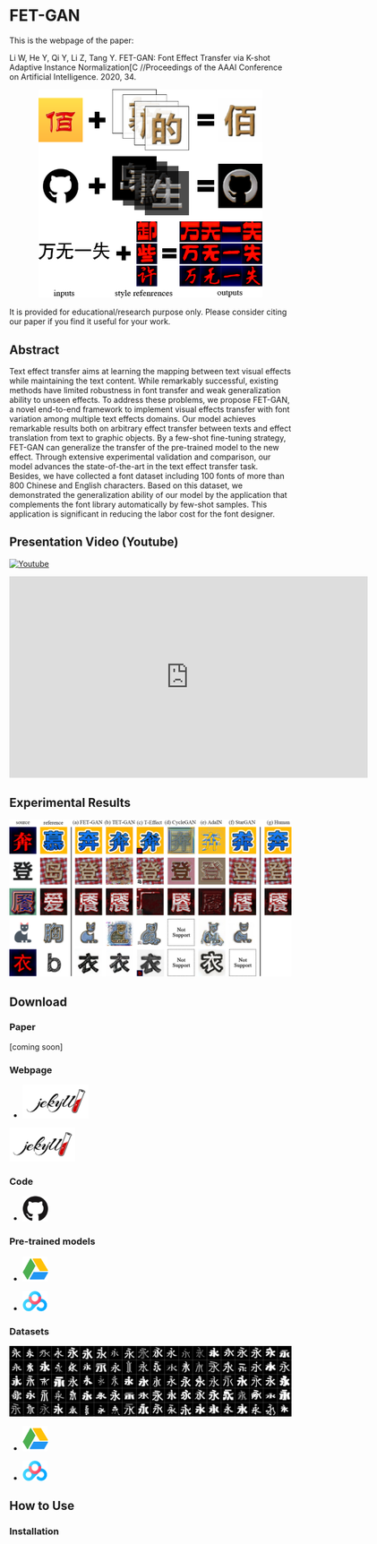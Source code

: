 # FET-GAN

This is the webpage of the paper:

Li W, He Y, Qi Y, Li Z, Tang Y. FET-GAN: Font Effect Transfer via K-shot Adaptive Instance Normalization[C //Proceedings of the AAAI Conference on Artificial Intelligence. 2020, 34.

<p align="center">
  <img width="400" src="./docs/imgs/func.png">
</p>

It is provided for educational/research purpose only. Please consider citing our paper if you find it useful for your work.

## Abstract

Text effect transfer aims at learning the mapping between text visual effects while maintaining the text content. 
While remarkably successful, existing methods have limited robustness in font transfer and weak generalization ability to unseen effects. 
To address these problems, we propose FET-GAN, a novel end-to-end framework to implement visual effects transfer with font variation among multiple text effects domains. 
Our model achieves remarkable results both on arbitrary effect transfer between texts and effect translation from text to graphic objects. 
By a few-shot fine-tuning strategy, FET-GAN can generalize the transfer of the pre-trained model to the new effect. 
Through extensive experimental validation and comparison, our model advances the state-of-the-art in the text effect transfer task. 
Besides, we have collected a font dataset including 100 fonts of more than 800 Chinese and English characters. 
Based on this dataset, we demonstrated the generalization ability of our model by the application that complements the font library automatically by few-shot samples. 
This application is significant in reducing the labor cost for the font designer. 

## Presentation Video (Youtube)

[![Youtube](http://img.youtube.com/vi/txYmA5ePDOM/0.jpg)](http://www.youtube.com/watch?v=txYmA5ePDOM "AAAI 2020 oral presentation FET-GAN")

<iframe width="640" height="360" src="https://www.youtube.com/embed/txYmA5ePDOM" frameborder="0" allow="accelerometer; autoplay; encrypted-media; gyroscope; picture-in-picture" allowfullscreen></iframe>

## Experimental Results
![](./docs/imgs/contrast.png)

## Download

### Paper
[coming soon]

### Webpage
* <a target="_blank" href="https://liweileev.github.io/FET-GAN/"><img src="./docs/imgs/jekyll.png" height=60  alt="Github page"></a>

<a target="_blank" href="https://liweileev.github.io/FET-GAN/">
	<img src="./docs/imgs/jekyll.png" height=60  alt="Github page">
</a>

### Code
* <a target="_blank" href="https://github.com/liweileev/FET-GAN"><img src="./docs/imgs/github.png" width=45  alt="Github code"></a>

### Pre-trained models

* <a target="_blank" href="https://drive.google.com/drive/folders/13kqa8miU97IMsIyM-KpBmr1kd8nHWUJy"><img src="./docs/imgs/GoogleDrive.svg" width=45 alt="Google Drive Datasets"></a>

* <a target="_blank" href="https://pan.baidu.com/s/1403BzONK60QSf0v2aoRNFg"><img src="./docs/imgs/BaiduDrive.png" width=45 alt="Baidu Drive  Datasets"></a>

### Datasets

![](./docs/imgs/Fonts-100.png)

* <a target="_blank" href="https://drive.google.com/open?id=1OcOSTg29IY9UDCEB2gL4d3ALpUyvzD-2"><img src="./docs/imgs/GoogleDrive.svg" width=45 alt="Google Drive Datasets"></a>

* <a target="_blank" href="https://pan.baidu.com/s/1xhKpuSqHWxLlll9Rwf_7cA"><img src="./docs/imgs/BaiduDrive.png" width=45 alt="Baidu Drive  Datasets"></a>

## How to Use

### Installation


<!--## Citation-->



